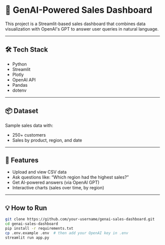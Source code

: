 
# 🤖 GenAI-Powered Sales Dashboard

This project is a Streamlit-based sales dashboard that combines data visualization with OpenAI's GPT to answer user queries in natural language.

---

## 🛠 Tech Stack

- Python
- Streamlit
- Plotly
- OpenAI API
- Pandas
- dotenv

---

## 📦 Dataset

Sample sales data with:
- 250+ customers
- Sales by product, region, and date

---

## 🚀 Features

- Upload and view CSV data
- Ask questions like: “Which region had the highest sales?”
- Get AI-powered answers (via OpenAI GPT)
- Interactive charts (sales over time, by region)

---

## 💡 How to Run

```bash
git clone https://github.com/your-username/genai-sales-dashboard.git
cd genai-sales-dashboard
pip install -r requirements.txt
cp .env.example .env  # then add your OpenAI key in .env
streamlit run app.py
